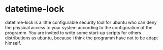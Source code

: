 datetime-lock
=============

datetime-lock is a little configurable security tool for ubuntu who can deny the physical access to your system according to the configuration of the programm. 
You are invited to write some start-up scripts for others distributions as ubuntu, 
because i think the programm have not to be adapt himself.
